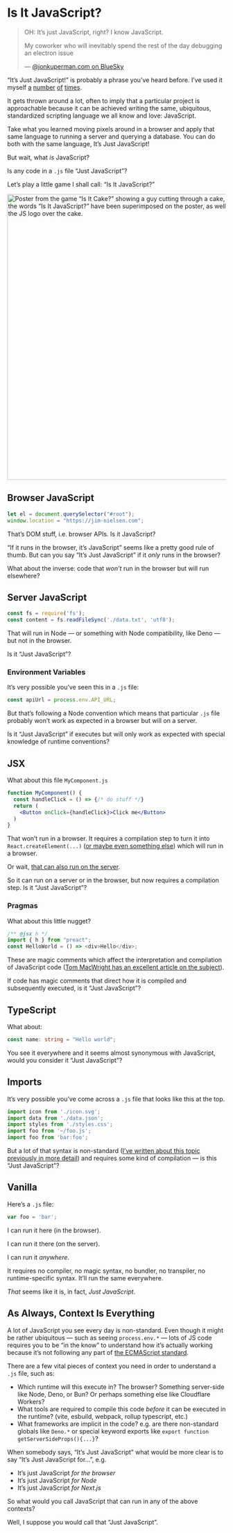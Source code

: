 # Is It JavaScript?

> OH: It’s just JavaScript, right? I know JavaScript. 
>
> My coworker who will inevitably spend the rest of the day debugging an electron issue
> 
> — [@jonkuperman.com on BlueSky](https://bsky.app/profile/jonkuperman.com/post/3lnzwrayka22t)

“It’s Just JavaScript!” is probably a phrase you’ve heard before. I’ve used it myself [a](https://blog.jim-nielsen.com/2019/jsx-like-syntax-for-tagged-template-literals/#:~:text=it%E2%80%99s%20just%20javascript) [number](https://blog.jim-nielsen.com/2019/moving-from-ejs-to-jsx/#:~:text=write%20templates%20using%20%E2%80%9C-,just%20JavaScript) [of](https://blog.jim-nielsen.com/2020/switching-from-react-to-js-for-templating/#:~:text=Just%20JavaScript) [times](https://blog.jim-nielsen.com/2021/javascript-templating/#:~:text=Just%20JavaScript).

It gets thrown around a lot, often to imply that a particular project is approachable because it can be achieved writing the same, ubiquitous, standardized scripting language we all know and love: JavaScript.

Take what you learned moving pixels around in a browser and apply that same language to running a server and querying a database. You can do both with the same language, It’s Just JavaScript!

But wait, what _is_ JavaScript?

Is any code in a `.js` file “Just JavaScript”?

Let’s play a little game I shall call: “Is It JavaScript?”

<img src="https://cdn.jim-nielsen.com/blog/2025/is-it-javascript.jpg" width="534" height="657" alt="Poster from the game “Is It Cake?” showing a guy cutting through a cake, but the words “Is It JavaScript?” have been superimposed on the poster, as well as the JS logo over the cake." />

## Browser JavaScript

```js
let el = document.querySelector("#root");
window.location = "https://jim-nielsen.com";
```

That’s DOM stuff, i.e. browser APIs. Is it JavaScript?

“If it runs in the browser, it’s JavaScript” seems like a pretty good rule of thumb. But can you say “It’s Just JavaScript” if it _only_ runs in the browser?

What about the inverse: code that _won’t_ run in the browser but will run elsewhere?

## Server JavaScript

```js
const fs = require('fs');
const content = fs.readFileSync('./data.txt', 'utf8');
```

That will run in Node — or something with Node compatibility, like Deno — but not in the browser.

Is it “Just JavaScript”?

### Environment Variables

It’s very possible you’ve seen this in a `.js` file:

```js
const apiUrl = process.env.API_URL;
```

But that’s following a Node convention which means that particular `.js` file probably won’t work as expected in a browser but will on a server. 

Is it “Just JavaScript” if executes but will only work as expected with special knowledge of runtime conventions?

## JSX

What about this file `MyComponent.js`

```jsx
function MyComponent() {
  const handleClick = () => {/* do stuff */}
  return (
    <Button onClick={handleClick}>Click me</Button>
  )
}
```

That won’t run in a browser. It requires a compilation step to turn it into `React.createElement(...)` ([or maybe even something else](https://github.com/krakenjs/jsx-pragmatic)) which will run in a browser.

Or wait, [that can also run on the server](https://react.dev/reference/rsc/server-components).

So it can run on a server or in the browser, but now requires a compilation step. Is it “Just JavaScript”?

### Pragmas

What about this little nugget?

```js
/** @jsx h */
import { h } from "preact";
const HelloWorld = () => <div>Hello</div>;
```

These are magic comments which affect the interpretation and compilation of JavaScript code ([Tom MacWright has an excellent article on the subject](https://macwright.com/2025/04/29/directive-prologues-and-javascript-dark-matter)).

If code has magic comments that direct how it is compiled and subsequently executed, is it “Just JavaScript”?

## TypeScript

What about:

```ts
const name: string = "Hello world";
```

You see it everywhere and it seems almost synonymous with JavaScript, would you consider it “Just JavaScript”?

## Imports

It’s very possible you’ve come across a `.js` file that looks like this at the top. 

```js
import icon from './icon.svg';
import data from './data.json';
import styles from './styles.css';
import foo from '~/foo.js';
import foo from 'bar:foo';
```

But a lot of that syntax is non-standard ([I’ve written about this topic previously in more detail](https://blog.jim-nielsen.com/2023/imports-under-the-hood/)) and requires some kind of compilation — is this “Just JavaScript”?

## Vanilla

Here’s a `.js` file:

```js
var foo = 'bar';
```

I can run it here (in the browser).

I can run it there (on the server).

I can run it _anywhere_.

It requires no compiler, no magic syntax, no bundler, no transpiler, no runtime-specific syntax. It’ll run the same everywhere. 

_That_ seems like it is, in fact, _Just JavaScript_. 

## As Always, Context Is Everything

A lot of JavaScript you see every day is non-standard. Even though it might be rather ubiquitous — such as seeing `process.env.*` — lots of JS code requires you to be “in the know” to understand how it’s actually working because it’s not following any part of [the ECMAScript standard](https://ecma-international.org/publications-and-standards/standards/ecma-262/).

There are a few vital pieces of context you need in order to understand a `.js` file, such as:

- Which runtime will this execute in? The browser? Something server-side like Node, Deno, or Bun? Or perhaps something else like Cloudflare Workers?
- What tools are required to compile this code _before_ it can be executed in the runtime? (vite, esbuild, webpack, rollup typescript, etc.)
- What frameworks are implicit in the code? e.g. are there non-standard globals like `Deno.*` or special keyword exports like `export function getServerSideProps(){...}`?

When somebody says, “It’s Just JavaScript” what would be more clear is to say “It’s Just JavaScript for…”, e.g.

- It’s just JavaScript _for the browser_
- It’s just JavaScript _for Node_
- It’s just JavaScript _for Next.js_

So what would you call JavaScript that can run in any of the above contexts?

Well, I suppose you would call that “Just JavaScript”.